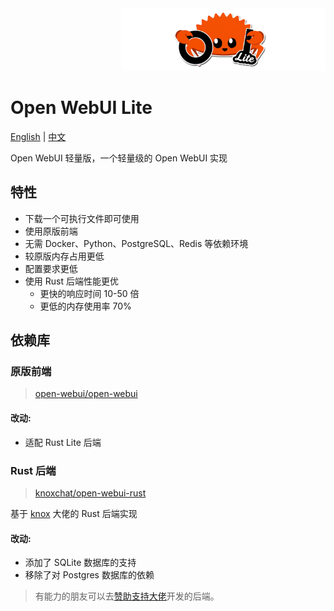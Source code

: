 <div align="right">
  <img src="./assets/banner.png" alt="Open WebUI Lite" height="100">
</div>

# Open WebUI Lite

[English](README.md) | [中文](README.zh.md)

Open WebUI 轻量版，一个轻量级的 Open WebUI 实现

## 特性

- 下载一个可执行文件即可使用
- 使用原版前端
- 无需 Docker、Python、PostgreSQL、Redis 等依赖环境
- 较原版内存占用更低
- 配置要求更低
- 使用 Rust 后端性能更优
  - 更快的响应时间 10-50 倍
  - 更低的内存使用率 70%

## 依赖库

### 原版前端

> [open-webui/open-webui](https://github.com/open-webui/open-webui)

#### 改动:

- 适配 Rust Lite 后端

### Rust 后端

> [knoxchat/open-webui-rust](https://github.com/knoxchat/open-webui-rust)

基于 [knox](https://github.com/knoxchat) 大佬的 Rust 后端实现

#### 改动:

- 添加了 SQLite 数据库的支持
- 移除了对 Postgres 数据库的依赖

> 有能力的朋友可以去[赞助支持大佬](https://github.com/knoxchat/open-webui-rust)开发的后端。
